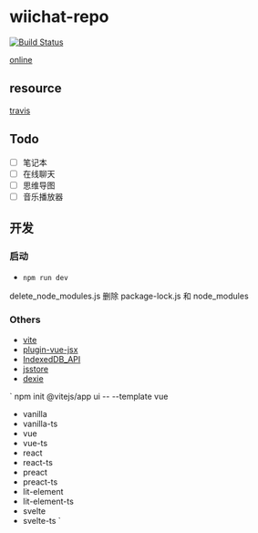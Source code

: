 # wiichat-repo

[![Build Status](https://travis-ci.com/ShoneSingLone/wiichat-repo.svg?branch=master)](https://travis-ci.com/ShoneSingLone/wiichat-repo)

[online](https://shonesinglone.github.io/wiichat-repo/#/)

## resource

[travis](https://travis-ci.com/github/ShoneSingLone/wiichat-repo)

## Todo

- [ ] 笔记本
- [ ] 在线聊天
- [ ] 思维导图
- [ ] 音乐播放器

## 开发

### 启动

- `npm run dev`

delete_node_modules.js 删除 package-lock.js 和 node_modules

### Others

- [vite](https://vitejs.dev/guide/#scaffolding-your-first-vite-project)
- [plugin-vue-jsx](https://github.com/vitejs/vite/tree/main/packages/plugin-vue-jsx)
- [IndexedDB_API](https://developer.mozilla.org/zh-CN/docs/Web/API/IndexedDB_API)
- [jsstore](https://jsstore.net/tutorial/get-started/)
- [dexie](https://dexie.org/)

`
npm init @vitejs/app ui -- --template vue

- vanilla
- vanilla-ts
- vue
- vue-ts
- react
- react-ts
- preact
- preact-ts
- lit-element
- lit-element-ts
- svelte
- svelte-ts
`
